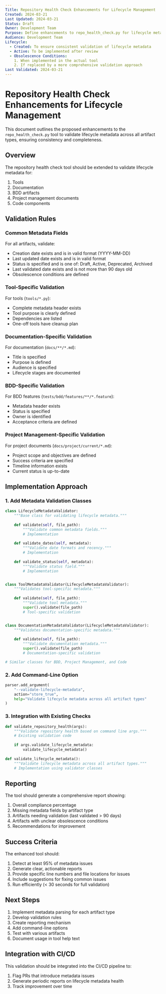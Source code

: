 ```yaml
---
Title: Repository Health Check Enhancements for Lifecycle Management
Created: 2024-03-21
Last Updated: 2024-03-21
Status: Draft
Owner: Development Team
Purpose: Define enhancements to repo_health_check.py for lifecycle metadata validation
Audience: Development Team
Lifecycle:
  - Created: To ensure consistent validation of lifecycle metadata
  - Active: To be implemented after review
  - Obsolescence Conditions:
    1. When implemented in the actual tool
    2. If replaced by a more comprehensive validation approach
Last Validated: 2024-03-21
---
```


# Repository Health Check Enhancements for Lifecycle Management

This document outlines the proposed enhancements to the `repo_health_check.py` tool to validate lifecycle metadata across all artifact types, ensuring consistency and completeness.

## Overview

The repository health check tool should be extended to validate lifecycle metadata for:
1. Tools
2. Documentation
3. BDD artifacts
4. Project management documents
5. Code components

## Validation Rules

### Common Metadata Fields

For all artifacts, validate:
- Creation date exists and is in valid format (YYYY-MM-DD)
- Last updated date exists and is in valid format
- Status is specified and is one of: Draft, Active, Deprecated, Archived
- Last validated date exists and is not more than 90 days old
- Obsolescence conditions are defined

### Tool-Specific Validation

For tools (`tools/*.py`):
- Complete metadata header exists
- Tool purpose is clearly defined
- Dependencies are listed
- One-off tools have cleanup plan

### Documentation-Specific Validation

For documentation (`docs/**/*.md`):
- Title is specified
- Purpose is defined
- Audience is specified
- Lifecycle stages are documented

### BDD-Specific Validation

For BDD features (`tests/bdd/features/**/*.feature`):
- Metadata header exists
- Status is specified
- Owner is identified
- Acceptance criteria are defined

### Project Management-Specific Validation

For project documents (`docs/project/current/*.md`):
- Project scope and objectives are defined
- Success criteria are specified
- Timeline information exists
- Current status is up-to-date

## Implementation Approach

### 1. Add Metadata Validation Classes

```python
class LifecycleMetadataValidator:
    """Base class for validating lifecycle metadata."""
    
    def validate(self, file_path):
        """Validate common metadata fields."""
        # Implementation
        
    def validate_dates(self, metadata):
        """Validate date formats and recency."""
        # Implementation
        
    def validate_status(self, metadata):
        """Validate status field."""
        # Implementation


class ToolMetadataValidator(LifecycleMetadataValidator):
    """Validates tool-specific metadata."""
    
    def validate(self, file_path):
        """Validate tool metadata."""
        super().validate(file_path)
        # Tool-specific validation


class DocumentationMetadataValidator(LifecycleMetadataValidator):
    """Validates documentation-specific metadata."""
    
    def validate(self, file_path):
        """Validate documentation metadata."""
        super().validate(file_path)
        # Documentation-specific validation

# Similar classes for BDD, Project Management, and Code
```

### 2. Add Command-Line Option

```python
parser.add_argument(
    "--validate-lifecycle-metadata",
    action="store_true",
    help="Validate lifecycle metadata across all artifact types"
)
```

### 3. Integration with Existing Checks

```python
def validate_repository_health(args):
    """Validate repository health based on command line args."""
    # Existing validation code
    
    if args.validate_lifecycle_metadata:
        validate_lifecycle_metadata()
        
def validate_lifecycle_metadata():
    """Validate lifecycle metadata across all artifact types."""
    # Implementation using validator classes
```

## Reporting

The tool should generate a comprehensive report showing:
1. Overall compliance percentage
2. Missing metadata fields by artifact type
3. Artifacts needing validation (last validated > 90 days)
4. Artifacts with unclear obsolescence conditions
5. Recommendations for improvement

## Success Criteria

The enhanced tool should:
1. Detect at least 95% of metadata issues
2. Generate clear, actionable reports
3. Provide specific line numbers and file locations for issues
4. Include suggestions for fixing common issues
5. Run efficiently (< 30 seconds for full validation)

## Next Steps

1. Implement metadata parsing for each artifact type
2. Develop validation rules
3. Create reporting mechanism
4. Add command-line options
5. Test with various artifacts
6. Document usage in tool help text

## Integration with CI/CD

This validation should be integrated into the CI/CD pipeline to:
1. Flag PRs that introduce metadata issues
2. Generate periodic reports on lifecycle metadata health
3. Track improvement over time 